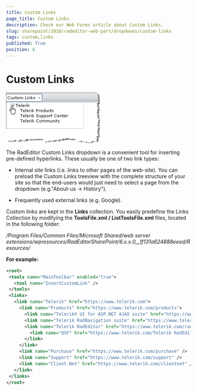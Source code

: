 ```yaml
---
title: Custom Links
page_title: Custom Links
description: Check our Web Forms article about Custom Links.
slug: sharepoint/2010/radeditor-web-part/dropdowns/custom-links
tags: custom,links
published: True
position: 6
---
```


# Custom Links

![](images/DropDowns011.png)

The RadEditor Custom Links dropdown is a convenient tool for inserting pre-defined hyperlinks. These usually be one of two link types:

* Internal site links (i.e. links to other pages of the web-site). You can preload the Custom Links treeview with the complete structure of your site so that the end-users would just need to select a page from the dropdown (e.g."About-us -> History").

* Frequently used external links (e.g. Google).

Custom links are kept in the **Links** collection. You easily predefine the Links Collection by modifying the **ToolsFile.xml / ListToolsFile.xml** files, located in the following folder:

_/Program Files/Common Files/Microsoft Shared/web server extensions/wpresources/RadEditorSharePoint/6.x.x.0__1f131a624888eeed/Resources/_

**For example:**

````XML
<root>
 <tools name="MainToolbar" enabled="true">
   <tool name="InsertCustomLink" />
 </tools>
 <links>
   <link name="Telerik" href="https://www.telerik.com">
     <link name="Products" href="https://www.telerik.com/products">
       <link name="Telerik® UI for ASP.NET AJAX suite" href="https://www.telerik.com/radcontrols" />
       <link name="Telerik RadNavigation suite" href="https://www.telerik.com/radnavigation" />
       <link name="Telerik RadEditor" href="https://www.telerik.com/radeditor">
         <link name="QSF" href="https://www.telerik.com/Telerik RadEditor"/>
       </link>
     </link>
     <link name="Purchase" href="https://www.telerik.com/purchase" />
     <link name="Support" href="https://www.telerik.com/support" />
     <link name="Client.Net" href="https://www.telerik.com/clientnet" />
   </link>
 </links>
</root>
````


